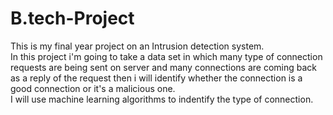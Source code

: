 # B.tech-Project
This is my final year project on an Intrusion detection system.
<br>
In this project i'm going to take a data set in which many type of connection requests are being sent on server and many connections are coming back as a reply of the request then i will identify whether the connection is a good connection or it's a malicious one.
<br>
I will use machine learning algorithms to indentify the type of connection.